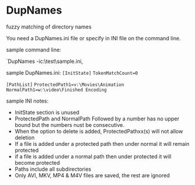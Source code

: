 # DupNames
fuzzy matching of directory names

You need a DupNames.ini file or specify in INI file on the command line.

sample command line:<p>
`DupNames -ic:\test\sample.ini,

sample DupNames.ini:
`[InitState]`
`TokenMatchCount=0`

`[PathList]`
`ProtectedPath1=v:\Movies\Animation`
`NormalPath1=w:\video\Finished Encoding`

sample INI notes:
- InitState section is unused
- ProtectedPath and NormalPath Followed by a number has no upper bound but the numbers nust be consecutive.
- When the option to delete is added, ProtectedPathxx(s) will not allow deletion
- If a file is added under a protected path then under normal it will remain protected
- if a file is added under a normal path then under protected it will become protected
- Paths include all subdirectories
- Only AVI, MKV, MP4 & M4V files are saved, the rest are ignored
